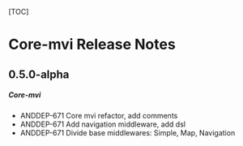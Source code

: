 [TOC]
# Core-mvi Release Notes
## 0.5.0-alpha
##### Core-mvi
* ANDDEP-671 Core mvi refactor, add comments
* ANDDEP-671 Add navigation middleware, add dsl
* ANDDEP-671 Divide base middlewares: Simple, Map, Navigation
